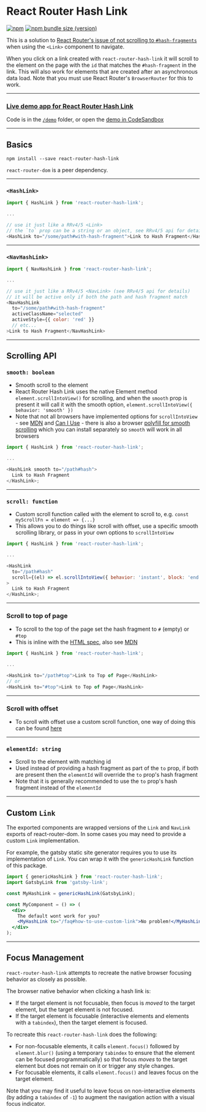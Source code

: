 # React Router Hash Link

[![npm](https://img.shields.io/npm/dm/react-router-hash-link?label=npm)](https://www.npmjs.com/package/react-router-hash-link) [![npm bundle size (version)](https://img.shields.io/bundlephobia/minzip/react-router-hash-link?color=purple)](https://bundlephobia.com/result?p=react-router-hash-link)

This is a solution to [React Router's issue of not scrolling to `#hash-fragments`](https://github.com/reactjs/react-router/issues/394#issuecomment-220221604) when using the `<Link>` component to navigate.

When you click on a link created with `react-router-hash-link` it will scroll to the element on the page with the `id` that matches the `#hash-fragment` in the link. This will also work for elements that are created after an asynchronous data load. Note that you must use React Router's `BrowserRouter` for this to work.

---

### [Live demo app for React Router Hash Link](https://react-router-hash-link.rafgraph.dev)

Code is in the [`/demo`](/demo) folder, or open the [demo in CodeSandbox](https://githubbox.com/rafgraph/react-router-hash-link/tree/main/demo)

---

## Basics

```shell
npm install --save react-router-hash-link
```

`react-router-dom` is a peer dependency.

---

### `<HashLink>`

```js
import { HashLink } from 'react-router-hash-link';

...

// use it just like a RRv4/5 <Link>
// the `to` prop can be a string or an object, see RRv4/5 api for details
<HashLink to="/some/path#with-hash-fragment">Link to Hash Fragment</HashLink>
```

---

### `<NavHashLink>`

```js
import { NavHashLink } from 'react-router-hash-link';

...

// use it just like a RRv4/5 <NavLink> (see RRv4/5 api for details)
// it will be active only if both the path and hash fragment match
<NavHashLink
  to="/some/path#with-hash-fragment"
  activeClassName="selected"
  activeStyle={{ color: 'red' }}
  // etc...
>Link to Hash Fragment</NavHashLink>
```

---

## Scrolling API

### `smooth: boolean`

- Smooth scroll to the element
- React Router Hash Link uses the native Element method `element.scrollIntoView()` for scrolling, and when the `smooth` prop is present it will call it with the smooth option, `element.scrollIntoView({ behavior: 'smooth' })`
- Note that not all browsers have implemented options for `scrollIntoView` - see [MDN](https://developer.mozilla.org/en-US/docs/Web/API/Element/scrollIntoView) and [Can I Use](https://caniuse.com/#feat=scrollintoview) - there is also a browser [polyfill for smooth scrolling](https://github.com/iamdustan/smoothscroll) which you can install separately so `smooth` will work in all browsers

```js
import { HashLink } from 'react-router-hash-link';

...

<HashLink smooth to="/path#hash">
  Link to Hash Fragment
</HashLink>;
```

---

### `scroll: function`

- Custom scroll function called with the element to scroll to, e.g. `const myScrollFn = element => {...}`
- This allows you to do things like scroll with offset, use a specific smooth scrolling library, or pass in your own options to `scrollIntoView`

```js
import { HashLink } from 'react-router-hash-link';

...

<HashLink
  to="/path#hash"
  scroll={(el) => el.scrollIntoView({ behavior: 'instant', block: 'end' })}
>
  Link to Hash Fragment
</HashLink>;
```

---

### Scroll to top of page

- To scroll to the top of the page set the hash fragment to `#` (empty) or `#top`
- This is inline with the [HTML spec](https://html.spec.whatwg.org/multipage/browsing-the-web.html#target-element), also see [MDN](https://developer.mozilla.org/en-US/docs/Web/HTML/Element/a#Linking_to_an_element_on_the_same_page)

```js
import { HashLink } from 'react-router-hash-link';

...

<HashLink to="/path#top">Link to Top of Page</HashLink>
// or
<HashLink to="#top">Link to Top of Page</HashLink>
```

---

### Scroll with offset

- To scroll with offset use a custom scroll function, one way of doing this can be found [here](https://github.com/rafgraph/react-router-hash-link/issues/25#issuecomment-536688104)

---

### `elementId: string`

- Scroll to the element with matching id
- Used instead of providing a hash fragment as part of the `to` prop, if both are present then the `elementId` will override the `to` prop's hash fragment
- Note that it is generally recommended to use the `to` prop's hash fragment instead of the `elementId`

---

## Custom `Link`

The exported components are wrapped versions of the `Link` and `NavLink` exports of react-router-dom. In some cases you may need to provide a custom `Link` implementation.

For example, the gatsby static site generator requires you to use its implementation of `Link`. You can wrap it with the `genericHashLink` function of this package.

```jsx
import { genericHashLink } from 'react-router-hash-link';
import GatsbyLink from 'gatsby-link';

const MyHashLink = genericHashLink(GatsbyLink);

const MyComponent = () => (
  <div>
    The default wont work for you?
    <MyHashLink to="/faq#how-to-use-custom-link">No problem!</MyHashLink>
  </div>
);
```

---

## Focus Management

`react-router-hash-link` attempts to recreate the native browser focusing behavior as closely as possible.

The browser native behavior when clicking a hash link is:

- If the target element is not focusable, then focus is _moved_ to the target element, but the target element is not focused.
- If the target element is focusable (interactive elements and elements with a `tabindex`), then the target element is focused.

To recreate this `react-router-hash-link` does the following:

- For non-focusable elements, it calls `element.focus()` followed by `element.blur()` (using a temporary `tabindex` to ensure that the element can be focused programmatically) so that focus _moves_ to the target element but does not remain on it or trigger any style changes.
- For focusable elements, it calls `element.focus()` and leaves focus on the target element.

Note that you may find it useful to leave focus on non-interactive elements (by adding a `tabindex` of `-1`) to augment the navigation action with a visual focus indicator.
